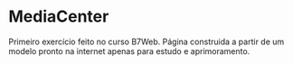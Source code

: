 # MediaCenter
Primeiro exercício feito no curso B7Web. 
Página construida a partir de um modelo pronto na internet apenas para estudo e aprimoramento.
